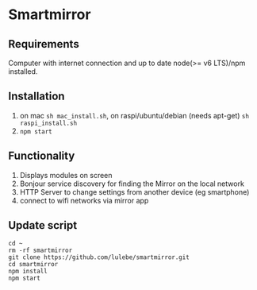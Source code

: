 # Smartmirror

## Requirements

Computer with internet connection and up to date node(>= v6 LTS)/npm installed.

## Installation

1. on mac `sh mac_install.sh`, on raspi/ubuntu/debian (needs apt-get) `sh raspi_install.sh`
2. `npm start`

## Functionality

1. Displays modules on screen
2. Bonjour service discovery for finding the Mirror on the local network
3. HTTP Server to change settings from another device (eg smartphone)
4. connect to wifi networks via mirror app

## Update script
    cd ~
    rm -rf smartmirror
    git clone https://github.com/lulebe/smartmirror.git
    cd smartmirror
    npm install
    npm start

